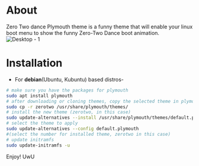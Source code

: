 # About
Zero Two dance Plymouth theme is a funny theme that will enable your linux boot menu to show the funny Zero-Two Dance boot animation. </br>
![Desktop - 1](https://user-images.githubusercontent.com/101347202/216816149-c7b5f340-96d7-4e55-9f3f-243a6f861633.png)

# Installation

+ For **debian**(Ubuntu, Kubuntu) based distros-
```bash
# make sure you have the packages for plymouth
sudo apt install plymouth
# after downloading or cloning themes, copy the selected theme in plymouth theme dir
sudo cp -r zerotwo /usr/share/plymouth/themes/
# install the new theme (zerotwo, in this case)
sudo update-alternatives --install /usr/share/plymouth/themes/default.plymouth default.plymouth /usr/share/plymouth/themes/zerotwo/zerotwo.plymouth 100
# select the theme to apply
sudo update-alternatives --config default.plymouth
#(select the number for installed theme, zerotwo in this case)
# update initramfs
sudo update-initramfs -u
``` 

Enjoy! UwU
